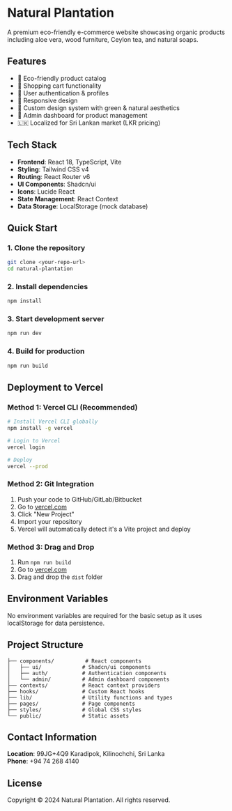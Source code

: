 # Natural Plantation

A premium eco-friendly e-commerce website showcasing organic products including aloe vera, wood furniture, Ceylon tea, and natural soaps.

## Features

- 🌱 Eco-friendly product catalog
- 🛒 Shopping cart functionality
- 👤 User authentication & profiles
- 📱 Responsive design
- 🎨 Custom design system with green & natural aesthetics
- 🏪 Admin dashboard for product management
- 🇱🇰 Localized for Sri Lankan market (LKR pricing)

## Tech Stack

- **Frontend**: React 18, TypeScript, Vite
- **Styling**: Tailwind CSS v4
- **Routing**: React Router v6
- **UI Components**: Shadcn/ui
- **Icons**: Lucide React
- **State Management**: React Context
- **Data Storage**: LocalStorage (mock database)

## Quick Start

### 1. Clone the repository
```bash
git clone <your-repo-url>
cd natural-plantation
```

### 2. Install dependencies
```bash
npm install
```

### 3. Start development server
```bash
npm run dev
```

### 4. Build for production
```bash
npm run build
```

## Deployment to Vercel

### Method 1: Vercel CLI (Recommended)
```bash
# Install Vercel CLI globally
npm install -g vercel

# Login to Vercel
vercel login

# Deploy
vercel --prod
```

### Method 2: Git Integration
1. Push your code to GitHub/GitLab/Bitbucket
2. Go to [vercel.com](https://vercel.com)
3. Click "New Project"
4. Import your repository
5. Vercel will automatically detect it's a Vite project and deploy

### Method 3: Drag and Drop
1. Run `npm run build`
2. Go to [vercel.com](https://vercel.com)
3. Drag and drop the `dist` folder

## Environment Variables

No environment variables are required for the basic setup as it uses localStorage for data persistence.

## Project Structure

```
├── components/          # React components
│   ├── ui/             # Shadcn/ui components
│   ├── auth/           # Authentication components
│   └── admin/          # Admin dashboard components
├── contexts/           # React context providers
├── hooks/              # Custom React hooks
├── lib/                # Utility functions and types
├── pages/              # Page components
├── styles/             # Global CSS styles
└── public/             # Static assets
```

## Contact Information

**Location**: 99JG+4Q9 Karadipok, Kilinochchi, Sri Lanka  
**Phone**: +94 74 268 4140

## License

Copyright © 2024 Natural Plantation. All rights reserved.